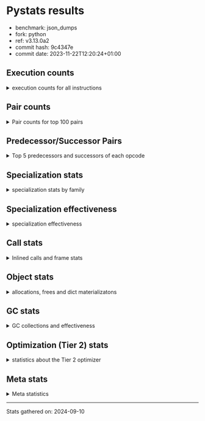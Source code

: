 
# Pystats results

- benchmark: json_dumps
- fork: python
- ref: v3.13.0a2
- commit hash: 9c4347e
- commit date: 2023-11-22T12:20:24+01:00

## Execution counts

<details>
<summary> execution counts for all instructions </summary>

|Name | Count | Self | Cumulative | Miss ratio | 
|---|---:|---:|---:|---:|
| LOAD_FAST | 148,525,440 | 22.8% | 22.8% |  |
| TO_BOOL_BOOL | 51,212,600 | 7.9% | 30.7% |  |
| LOAD_ATTR_INSTANCE_VALUE | 40,970,080 | 6.3% | 37.0% |  |
| POP_JUMP_IF_FALSE | 35,849,040 | 5.5% | 42.5% |  |
| LOAD_GLOBAL_MODULE | 35,848,940 | 5.5% | 48.0% |  |
| STORE_FAST | 30,729,360 | 4.7% | 52.8% |  |
| LOAD_GLOBAL_BUILTIN | 30,727,620 | 4.7% | 57.5% |  |
| LOAD_CONST | 25,606,480 | 3.9% | 61.4% |  |
| POP_JUMP_IF_NOT_NONE | 25,606,400 | 3.9% | 65.3% |  |
| POP_JUMP_IF_TRUE | 20,485,120 | 3.1% | 68.5% |  |
| CALL | 15,370,040 | 2.4% | 70.9% |  |
| RESUME_CHECK | 15,365,100 | 2.4% | 73.2% |  |
| RETURN_VALUE | 15,363,920 | 2.4% | 75.6% |  |
| JUMP_FORWARD | 15,363,840 | 2.4% | 77.9% |  |
| LOAD_ATTR | 10,246,080 | 1.6% | 79.5% |  |
| PUSH_NULL | 10,244,160 | 1.6% | 81.1% |  |
| BUILD_TUPLE | 10,242,560 | 1.6% | 82.7% |  |
| LOAD_FAST_LOAD_FAST | 10,242,560 | 1.6% | 84.2% |  |
| CALL_ISINSTANCE | 10,242,520 | 1.6% | 85.8% |  |
| LOAD_ATTR_METHOD_WITH_VALUES | 10,242,520 | 1.6% | 87.4% |  |
| LOAD_ATTR_NONDESCRIPTOR_WITH_VALUES | 10,242,520 | 1.6% | 89.0% |  |
| FOR_ITER_RANGE | 5,127,720 | 0.8% | 89.8% |  |
| JUMP_BACKWARD | 5,127,680 | 0.8% | 90.5% |  |
| TO_BOOL | 5,123,120 | 0.8% | 91.3% |  |
| POP_TOP | 5,122,640 | 0.8% | 92.1% |  |
| LOAD_ATTR_MODULE | 5,121,380 | 0.8% | 92.9% |  |
| MAKE_FUNCTION | 5,121,280 | 0.8% | 93.7% |  |
| UNARY_NEGATIVE | 5,121,280 | 0.8% | 94.5% |  |
| BUILD_MAP | 5,121,280 | 0.8% | 95.3% |  |
| CALL_KW | 5,121,280 | 0.8% | 96.1% |  |
| POP_JUMP_IF_NONE | 5,121,280 | 0.8% | 96.8% |  |
| SET_FUNCTION_ATTRIBUTE | 5,121,280 | 0.8% | 97.6% |  |
| CALL_METHOD_DESCRIPTOR_O | 5,121,260 | 0.8% | 98.4% |  |
| CALL_PY_EXACT_ARGS | 5,121,260 | 0.8% | 99.2% |  |
| LOAD_ATTR_METHOD_NO_DICT | 5,121,260 | 0.8% | 100.0% |  |
| GET_ITER | 6,480 | 0.0% | 100.0% |  |
| FOR_ITER_LIST | 6,380 | 0.0% | 100.0% |  |
| STORE_FAST_STORE_FAST | 5,120 | 0.0% | 100.0% |  |
| UNPACK_SEQUENCE_TWO_TUPLE | 5,100 | 0.0% | 100.0% |  |
| INTERPRETER_EXIT | 1,280 | 0.0% | 100.0% |  |
| RETURN_CONST | 1,280 | 0.0% | 100.0% |  |
| LOAD_GLOBAL | 640 | 0.0% | 100.0% |  |
| LOAD_DEREF | 160 | 0.0% | 100.0% |  |
| FOR_ITER | 120 | 0.0% | 100.0% |  |
| RESUME | 100 | 0.0% | 100.0% |  |
| NOP | 80 | 0.0% | 100.0% |  |
| CALL_FUNCTION_EX | 80 | 0.0% | 100.0% |  |
| COPY_FREE_VARS | 80 | 0.0% | 100.0% |  |
| BINARY_OP_SUBTRACT_FLOAT | 60 | 0.0% | 100.0% |  |
| CALL_BUILTIN_CLASS | 60 | 0.0% | 100.0% |  |
| COMPARE_OP_INT | 60 | 0.0% | 100.0% |  |
| BINARY_OP | 40 | 0.0% | 100.0% |  |
| COMPARE_OP | 40 | 0.0% | 100.0% |  |
| UNPACK_SEQUENCE | 40 | 0.0% | 100.0% |  |


</details>

## Pair counts

<details>
<summary> Pair counts for top 100 pairs </summary>

|Pair | Count | Self | Cumulative | 
|---|---:|---:|---:|
| TO_BOOL_BOOL POP_JUMP_IF_FALSE | 35,848,820 | 5.5% | 5.5% |
| LOAD_FAST LOAD_ATTR_INSTANCE_VALUE | 35,848,680 | 5.5% | 11.0% |
| LOAD_FAST TO_BOOL_BOOL | 30,727,440 | 4.7% | 15.7% |
| LOAD_FAST POP_JUMP_IF_NOT_NONE | 20,485,120 | 3.1% | 18.9% |
| POP_JUMP_IF_FALSE LOAD_FAST | 20,485,120 | 3.1% | 22.0% |
| POP_JUMP_IF_NOT_NONE LOAD_FAST | 20,485,120 | 3.1% | 25.2% |
| JUMP_FORWARD LOAD_FAST | 15,363,840 | 2.4% | 27.6% |
| STORE_FAST JUMP_FORWARD | 15,363,840 | 2.4% | 29.9% |
| LOAD_ATTR_INSTANCE_VALUE LOAD_FAST | 15,363,780 | 2.4% | 32.3% |
| TO_BOOL_BOOL POP_JUMP_IF_TRUE | 15,363,780 | 2.4% | 34.6% |
| RESUME_CHECK LOAD_FAST | 10,243,780 | 1.6% | 36.2% |
| PUSH_NULL LOAD_FAST | 10,242,640 | 1.6% | 37.8% |
| LOAD_FAST LOAD_CONST | 10,242,640 | 1.6% | 39.4% |
| LOAD_GLOBAL_BUILTIN LOAD_FAST | 10,242,580 | 1.6% | 40.9% |
| POP_JUMP_IF_TRUE LOAD_FAST | 10,242,560 | 1.6% | 42.5% |
| LOAD_ATTR_METHOD_WITH_VALUES LOAD_FAST | 10,242,520 | 1.6% | 44.1% |
| LOAD_ATTR_NONDESCRIPTOR_WITH_VALUES LOAD_FAST | 10,242,520 | 1.6% | 45.7% |
| LOAD_FAST LOAD_ATTR_NONDESCRIPTOR_WITH_VALUES | 10,242,480 | 1.6% | 47.2% |
| LOAD_FAST LOAD_GLOBAL_BUILTIN | 10,242,480 | 1.6% | 48.8% |
| POP_JUMP_IF_FALSE LOAD_GLOBAL_MODULE | 10,242,480 | 1.6% | 50.4% |
| CALL_ISINSTANCE TO_BOOL_BOOL | 10,242,480 | 1.6% | 52.0% |
| LOAD_ATTR_INSTANCE_VALUE TO_BOOL_BOOL | 10,242,480 | 1.6% | 53.5% |
| STORE_FAST LOAD_FAST | 5,122,880 | 0.8% | 54.3% |
| LOAD_FAST PUSH_NULL | 5,122,720 | 0.8% | 55.1% |
| POP_TOP JUMP_BACKWARD | 5,122,560 | 0.8% | 55.9% |
| JUMP_BACKWARD FOR_ITER_RANGE | 5,122,520 | 0.8% | 56.7% |
| FOR_ITER_RANGE STORE_FAST | 5,122,520 | 0.8% | 57.5% |
| LOAD_FAST TO_BOOL | 5,121,520 | 0.8% | 58.3% |
| LOAD_FAST CALL | 5,121,400 | 0.8% | 59.1% |
| CALL STORE_FAST | 5,121,380 | 0.8% | 59.8% |
| TO_BOOL POP_JUMP_IF_TRUE | 5,121,340 | 0.8% | 60.6% |
| LOAD_FAST_LOAD_FAST LOAD_ATTR | 5,121,320 | 0.8% | 61.4% |
| LOAD_ATTR_MODULE PUSH_NULL | 5,121,320 | 0.8% | 62.2% |
| LOAD_GLOBAL_MODULE LOAD_ATTR_MODULE | 5,121,320 | 0.8% | 63.0% |
| CALL RETURN_VALUE | 5,121,300 | 0.8% | 63.8% |
| MAKE_FUNCTION SET_FUNCTION_ATTRIBUTE | 5,121,280 | 0.8% | 64.6% |
| RETURN_VALUE POP_TOP | 5,121,280 | 0.8% | 65.3% |
| RETURN_VALUE RETURN_VALUE | 5,121,280 | 0.8% | 66.1% |
| RETURN_VALUE STORE_FAST | 5,121,280 | 0.8% | 66.9% |
| UNARY_NEGATIVE BUILD_TUPLE | 5,121,280 | 0.8% | 67.7% |
| BUILD_MAP STORE_FAST | 5,121,280 | 0.8% | 68.5% |
| BUILD_TUPLE LOAD_CONST | 5,121,280 | 0.8% | 69.3% |
| LOAD_ATTR LOAD_FAST_LOAD_FAST | 5,121,280 | 0.8% | 70.1% |
| LOAD_CONST MAKE_FUNCTION | 5,121,280 | 0.8% | 70.9% |
| LOAD_CONST CALL | 5,121,280 | 0.8% | 71.6% |
| LOAD_CONST CALL_KW | 5,121,280 | 0.8% | 72.4% |
| LOAD_CONST LOAD_CONST | 5,121,280 | 0.8% | 73.2% |
| POP_JUMP_IF_FALSE BUILD_MAP | 5,121,280 | 0.8% | 74.0% |
| POP_JUMP_IF_NONE LOAD_FAST | 5,121,280 | 0.8% | 74.8% |
| POP_JUMP_IF_TRUE LOAD_CONST | 5,121,280 | 0.8% | 75.6% |
| SET_FUNCTION_ATTRIBUTE STORE_FAST | 5,121,280 | 0.8% | 76.4% |
| CALL RESUME_CHECK | 5,121,260 | 0.8% | 77.2% |
| CALL_KW RESUME_CHECK | 5,121,260 | 0.8% | 77.9% |
| CALL_METHOD_DESCRIPTOR_O RETURN_VALUE | 5,121,260 | 0.8% | 78.7% |
| CALL_PY_EXACT_ARGS RESUME_CHECK | 5,121,260 | 0.8% | 79.5% |
| LOAD_ATTR_INSTANCE_VALUE CALL | 5,121,260 | 0.8% | 80.3% |
| LOAD_ATTR_INSTANCE_VALUE POP_JUMP_IF_NOT_NONE | 5,121,260 | 0.8% | 81.1% |
| LOAD_ATTR_METHOD_NO_DICT LOAD_FAST | 5,121,260 | 0.8% | 81.9% |
| LOAD_GLOBAL_BUILTIN BUILD_TUPLE | 5,121,260 | 0.8% | 82.7% |
| LOAD_GLOBAL_BUILTIN LOAD_ATTR | 5,121,260 | 0.8% | 83.5% |
| LOAD_GLOBAL_MODULE UNARY_NEGATIVE | 5,121,260 | 0.8% | 84.2% |
| LOAD_GLOBAL_MODULE LOAD_FAST_LOAD_FAST | 5,121,260 | 0.8% | 85.0% |
| LOAD_GLOBAL_MODULE POP_JUMP_IF_NONE | 5,121,260 | 0.8% | 85.8% |
| LOAD_GLOBAL_MODULE STORE_FAST | 5,121,260 | 0.8% | 86.6% |
| BUILD_TUPLE CALL_ISINSTANCE | 5,121,240 | 0.8% | 87.4% |
| LOAD_ATTR LOAD_GLOBAL_MODULE | 5,121,240 | 0.8% | 88.2% |
| LOAD_CONST LOAD_ATTR_METHOD_NO_DICT | 5,121,240 | 0.8% | 89.0% |
| LOAD_FAST CALL_METHOD_DESCRIPTOR_O | 5,121,240 | 0.8% | 89.8% |
| LOAD_FAST CALL_PY_EXACT_ARGS | 5,121,240 | 0.8% | 90.5% |
| LOAD_FAST LOAD_ATTR_METHOD_WITH_VALUES | 5,121,240 | 0.8% | 91.3% |
| LOAD_FAST_LOAD_FAST LOAD_ATTR_INSTANCE_VALUE | 5,121,240 | 0.8% | 92.1% |
| POP_JUMP_IF_NOT_NONE LOAD_GLOBAL_MODULE | 5,121,240 | 0.8% | 92.9% |
| POP_JUMP_IF_TRUE LOAD_GLOBAL_MODULE | 5,121,240 | 0.8% | 93.7% |
| STORE_FAST LOAD_GLOBAL_BUILTIN | 5,121,240 | 0.8% | 94.5% |
| STORE_FAST LOAD_GLOBAL_MODULE | 5,121,240 | 0.8% | 95.3% |
| LOAD_ATTR_INSTANCE_VALUE LOAD_GLOBAL_BUILTIN | 5,121,240 | 0.8% | 96.1% |
| LOAD_GLOBAL_BUILTIN CALL_ISINSTANCE | 5,121,240 | 0.8% | 96.8% |
| LOAD_GLOBAL_BUILTIN LOAD_GLOBAL_BUILTIN | 5,121,240 | 0.8% | 97.6% |
| LOAD_GLOBAL_MODULE LOAD_ATTR_METHOD_WITH_VALUES | 5,121,240 | 0.8% | 98.4% |
| LOAD_GLOBAL_MODULE LOAD_GLOBAL_MODULE | 5,121,240 | 0.8% | 99.2% |
| RESUME_CHECK LOAD_GLOBAL_BUILTIN | 5,121,240 | 0.8% | 100.0% |
| LOAD_FAST GET_ITER | 6,480 | 0.0% | 100.0% |
| GET_ITER FOR_ITER_RANGE | 5,160 | 0.0% | 100.0% |
| STORE_FAST_STORE_FAST LOAD_FAST | 5,120 | 0.0% | 100.0% |
| FOR_ITER_RANGE JUMP_BACKWARD | 5,120 | 0.0% | 100.0% |
| JUMP_BACKWARD FOR_ITER_LIST | 5,100 | 0.0% | 100.0% |
| UNPACK_SEQUENCE_TWO_TUPLE STORE_FAST_STORE_FAST | 5,100 | 0.0% | 100.0% |
| FOR_ITER_LIST UNPACK_SEQUENCE_TWO_TUPLE | 5,080 | 0.0% | 100.0% |
| CALL CALL | 4,480 | 0.0% | 100.0% |
| LOAD_ATTR LOAD_ATTR | 2,880 | 0.0% | 100.0% |
| PUSH_NULL CALL | 1,520 | 0.0% | 100.0% |
| TO_BOOL TO_BOOL | 1,440 | 0.0% | 100.0% |
| CALL POP_TOP | 1,360 | 0.0% | 100.0% |
| RETURN_CONST INTERPRETER_EXIT | 1,280 | 0.0% | 100.0% |
| FOR_ITER_LIST RETURN_CONST | 1,280 | 0.0% | 100.0% |
| CACHE RESUME_CHECK | 1,260 | 0.0% | 100.0% |
| GET_ITER FOR_ITER_LIST | 1,260 | 0.0% | 100.0% |
| LOAD_FAST LOAD_ATTR | 400 | 0.0% | 100.0% |
| TO_BOOL TO_BOOL_BOOL | 200 | 0.0% | 100.0% |
| LOAD_GLOBAL LOAD_GLOBAL_MODULE | 180 | 0.0% | 100.0% |


</details>

## Predecessor/Successor Pairs

<details>
<summary> Top 5 predecessors and successors of each opcode </summary>

### CACHE

<details>
<summary> Successors and predecessors for CACHE </summary>

|Successors | Count | Percentage | 
|---|---:|---:|
| RESUME_CHECK | 1,260 | 98.4% |
| RESUME | 20 | 1.6% |


</details>

### GET_ITER

<details>
<summary> Successors and predecessors for GET_ITER </summary>

|Predecessors | Count | Percentage | 
|---|---:|---:|
| LOAD_FAST | 6,480 | 100.0% |

|Successors | Count | Percentage | 
|---|---:|---:|
| FOR_ITER_RANGE | 5,160 | 79.6% |
| FOR_ITER_LIST | 1,260 | 19.4% |
| FOR_ITER | 60 | 0.9% |


</details>

### INTERPRETER_EXIT

<details>
<summary> Successors and predecessors for INTERPRETER_EXIT </summary>

|Predecessors | Count | Percentage | 
|---|---:|---:|
| RETURN_CONST | 1,280 | 100.0% |


</details>

### MAKE_FUNCTION

<details>
<summary> Successors and predecessors for MAKE_FUNCTION </summary>

|Predecessors | Count | Percentage | 
|---|---:|---:|
| LOAD_CONST | 5,121,280 | 100.0% |

|Successors | Count | Percentage | 
|---|---:|---:|
| SET_FUNCTION_ATTRIBUTE | 5,121,280 | 100.0% |


</details>

### NOP

<details>
<summary> Successors and predecessors for NOP </summary>

|Predecessors | Count | Percentage | 
|---|---:|---:|
| POP_TOP | 80 | 100.0% |

|Successors | Count | Percentage | 
|---|---:|---:|
| LOAD_DEREF | 80 | 100.0% |


</details>

### POP_TOP

<details>
<summary> Successors and predecessors for POP_TOP </summary>

|Predecessors | Count | Percentage | 
|---|---:|---:|
| RETURN_VALUE | 5,121,280 | 100.0% |
| CALL | 1,360 | 0.0% |

|Successors | Count | Percentage | 
|---|---:|---:|
| JUMP_BACKWARD | 5,122,560 | 100.0% |
| NOP | 80 | 0.0% |


</details>

### PUSH_NULL

<details>
<summary> Successors and predecessors for PUSH_NULL </summary>

|Predecessors | Count | Percentage | 
|---|---:|---:|
| LOAD_FAST | 5,122,720 | 50.0% |
| LOAD_ATTR_MODULE | 5,121,320 | 50.0% |
| LOAD_DEREF | 80 | 0.0% |
| LOAD_ATTR | 40 | 0.0% |

|Successors | Count | Percentage | 
|---|---:|---:|
| LOAD_FAST | 10,242,640 | 100.0% |
| CALL | 1,520 | 0.0% |


</details>

### RETURN_VALUE

<details>
<summary> Successors and predecessors for RETURN_VALUE </summary>

|Predecessors | Count | Percentage | 
|---|---:|---:|
| CALL | 5,121,300 | 33.3% |
| RETURN_VALUE | 5,121,280 | 33.3% |
| CALL_METHOD_DESCRIPTOR_O | 5,121,260 | 33.3% |
| LOAD_FAST | 80 | 0.0% |

|Successors | Count | Percentage | 
|---|---:|---:|
| POP_TOP | 5,121,280 | 33.3% |
| RETURN_VALUE | 5,121,280 | 33.3% |
| STORE_FAST | 5,121,280 | 33.3% |
| LOAD_GLOBAL | 40 | 0.0% |
| LOAD_GLOBAL_MODULE | 40 | 0.0% |


</details>

### TO_BOOL

<details>
<summary> Successors and predecessors for TO_BOOL </summary>

|Predecessors | Count | Percentage | 
|---|---:|---:|
| LOAD_FAST | 5,121,520 | 100.0% |
| TO_BOOL | 1,440 | 0.0% |
| CALL | 40 | 0.0% |
| LOAD_ATTR | 40 | 0.0% |
| CALL_ISINSTANCE | 40 | 0.0% |

|Successors | Count | Percentage | 
|---|---:|---:|
| POP_JUMP_IF_TRUE | 5,121,340 | 100.0% |
| TO_BOOL | 1,440 | 0.0% |
| TO_BOOL_BOOL | 200 | 0.0% |
| POP_JUMP_IF_FALSE | 140 | 0.0% |


</details>

### UNARY_NEGATIVE

<details>
<summary> Successors and predecessors for UNARY_NEGATIVE </summary>

|Predecessors | Count | Percentage | 
|---|---:|---:|
| LOAD_GLOBAL_MODULE | 5,121,260 | 100.0% |
| LOAD_GLOBAL | 20 | 0.0% |

|Successors | Count | Percentage | 
|---|---:|---:|
| BUILD_TUPLE | 5,121,280 | 100.0% |


</details>

### BINARY_OP

<details>
<summary> Successors and predecessors for BINARY_OP </summary>

|Predecessors | Count | Percentage | 
|---|---:|---:|
| LOAD_FAST | 40 | 100.0% |

|Successors | Count | Percentage | 
|---|---:|---:|
| STORE_FAST | 20 | 50.0% |
| BINARY_OP_SUBTRACT_FLOAT | 20 | 50.0% |


</details>

### BUILD_MAP

<details>
<summary> Successors and predecessors for BUILD_MAP </summary>

|Predecessors | Count | Percentage | 
|---|---:|---:|
| POP_JUMP_IF_FALSE | 5,121,280 | 100.0% |

|Successors | Count | Percentage | 
|---|---:|---:|
| STORE_FAST | 5,121,280 | 100.0% |


</details>

### BUILD_TUPLE

<details>
<summary> Successors and predecessors for BUILD_TUPLE </summary>

|Predecessors | Count | Percentage | 
|---|---:|---:|
| UNARY_NEGATIVE | 5,121,280 | 50.0% |
| LOAD_GLOBAL_BUILTIN | 5,121,260 | 50.0% |
| LOAD_GLOBAL | 20 | 0.0% |

|Successors | Count | Percentage | 
|---|---:|---:|
| LOAD_CONST | 5,121,280 | 50.0% |
| CALL_ISINSTANCE | 5,121,240 | 50.0% |
| CALL | 40 | 0.0% |


</details>

### CALL

<details>
<summary> Successors and predecessors for CALL </summary>

|Predecessors | Count | Percentage | 
|---|---:|---:|
| LOAD_FAST | 5,121,400 | 33.3% |
| LOAD_CONST | 5,121,280 | 33.3% |
| LOAD_ATTR_INSTANCE_VALUE | 5,121,260 | 33.3% |
| CALL | 4,480 | 0.0% |
| PUSH_NULL | 1,520 | 0.0% |

|Successors | Count | Percentage | 
|---|---:|---:|
| STORE_FAST | 5,121,380 | 33.3% |
| RETURN_VALUE | 5,121,300 | 33.3% |
| RESUME_CHECK | 5,121,260 | 33.3% |
| CALL | 4,480 | 0.0% |
| POP_TOP | 1,360 | 0.0% |


</details>

### CALL_FUNCTION_EX

<details>
<summary> Successors and predecessors for CALL_FUNCTION_EX </summary>

|Predecessors | Count | Percentage | 
|---|---:|---:|
| LOAD_FAST | 80 | 100.0% |

|Successors | Count | Percentage | 
|---|---:|---:|
| COPY_FREE_VARS | 80 | 100.0% |


</details>

### CALL_KW

<details>
<summary> Successors and predecessors for CALL_KW </summary>

|Predecessors | Count | Percentage | 
|---|---:|---:|
| LOAD_CONST | 5,121,280 | 100.0% |

|Successors | Count | Percentage | 
|---|---:|---:|
| RESUME_CHECK | 5,121,260 | 100.0% |
| RESUME | 20 | 0.0% |


</details>

### COMPARE_OP

<details>
<summary> Successors and predecessors for COMPARE_OP </summary>

|Predecessors | Count | Percentage | 
|---|---:|---:|
| LOAD_CONST | 40 | 100.0% |

|Successors | Count | Percentage | 
|---|---:|---:|
| POP_JUMP_IF_FALSE | 20 | 50.0% |
| COMPARE_OP_INT | 20 | 50.0% |


</details>

### COPY_FREE_VARS

<details>
<summary> Successors and predecessors for COPY_FREE_VARS </summary>

|Predecessors | Count | Percentage | 
|---|---:|---:|
| CALL_FUNCTION_EX | 80 | 100.0% |

|Successors | Count | Percentage | 
|---|---:|---:|
| RESUME_CHECK | 60 | 75.0% |
| RESUME | 20 | 25.0% |


</details>

### FOR_ITER

<details>
<summary> Successors and predecessors for FOR_ITER </summary>

|Predecessors | Count | Percentage | 
|---|---:|---:|
| GET_ITER | 60 | 50.0% |
| JUMP_BACKWARD | 60 | 50.0% |

|Successors | Count | Percentage | 
|---|---:|---:|
| STORE_FAST | 40 | 33.3% |
| FOR_ITER_RANGE | 40 | 33.3% |
| UNPACK_SEQUENCE | 20 | 16.7% |
| FOR_ITER_LIST | 20 | 16.7% |


</details>

### JUMP_BACKWARD

<details>
<summary> Successors and predecessors for JUMP_BACKWARD </summary>

|Predecessors | Count | Percentage | 
|---|---:|---:|
| POP_TOP | 5,122,560 | 99.9% |
| FOR_ITER_RANGE | 5,120 | 0.1% |

|Successors | Count | Percentage | 
|---|---:|---:|
| FOR_ITER_RANGE | 5,122,520 | 99.9% |
| FOR_ITER_LIST | 5,100 | 0.1% |
| FOR_ITER | 60 | 0.0% |


</details>

### JUMP_FORWARD

<details>
<summary> Successors and predecessors for JUMP_FORWARD </summary>

|Predecessors | Count | Percentage | 
|---|---:|---:|
| STORE_FAST | 15,363,840 | 100.0% |

|Successors | Count | Percentage | 
|---|---:|---:|
| LOAD_FAST | 15,363,840 | 100.0% |


</details>

### LOAD_ATTR

<details>
<summary> Successors and predecessors for LOAD_ATTR </summary>

|Predecessors | Count | Percentage | 
|---|---:|---:|
| LOAD_FAST_LOAD_FAST | 5,121,320 | 50.0% |
| LOAD_GLOBAL_BUILTIN | 5,121,260 | 50.0% |
| LOAD_ATTR | 2,880 | 0.0% |
| LOAD_FAST | 400 | 0.0% |
| LOAD_GLOBAL | 100 | 0.0% |

|Successors | Count | Percentage | 
|---|---:|---:|
| LOAD_FAST_LOAD_FAST | 5,121,280 | 50.0% |
| LOAD_GLOBAL_MODULE | 5,121,240 | 50.0% |
| LOAD_ATTR | 2,880 | 0.0% |
| LOAD_FAST | 160 | 0.0% |
| LOAD_ATTR_INSTANCE_VALUE | 160 | 0.0% |


</details>

### LOAD_CONST

<details>
<summary> Successors and predecessors for LOAD_CONST </summary>

|Predecessors | Count | Percentage | 
|---|---:|---:|
| LOAD_FAST | 10,242,640 | 40.0% |
| BUILD_TUPLE | 5,121,280 | 20.0% |
| LOAD_CONST | 5,121,280 | 20.0% |
| POP_JUMP_IF_TRUE | 5,121,280 | 20.0% |

|Successors | Count | Percentage | 
|---|---:|---:|
| MAKE_FUNCTION | 5,121,280 | 20.0% |
| CALL | 5,121,280 | 20.0% |
| CALL_KW | 5,121,280 | 20.0% |
| LOAD_CONST | 5,121,280 | 20.0% |
| LOAD_ATTR_METHOD_NO_DICT | 5,121,240 | 20.0% |


</details>

### LOAD_DEREF

<details>
<summary> Successors and predecessors for LOAD_DEREF </summary>

|Predecessors | Count | Percentage | 
|---|---:|---:|
| NOP | 80 | 50.0% |
| STORE_FAST | 80 | 50.0% |

|Successors | Count | Percentage | 
|---|---:|---:|
| PUSH_NULL | 80 | 50.0% |
| STORE_FAST | 80 | 50.0% |


</details>

### LOAD_FAST

<details>
<summary> Successors and predecessors for LOAD_FAST </summary>

|Predecessors | Count | Percentage | 
|---|---:|---:|
| POP_JUMP_IF_FALSE | 20,485,120 | 13.8% |
| POP_JUMP_IF_NOT_NONE | 20,485,120 | 13.8% |
| JUMP_FORWARD | 15,363,840 | 10.3% |
| LOAD_ATTR_INSTANCE_VALUE | 15,363,780 | 10.3% |
| RESUME_CHECK | 10,243,780 | 6.9% |

|Successors | Count | Percentage | 
|---|---:|---:|
| LOAD_ATTR_INSTANCE_VALUE | 35,848,680 | 24.1% |
| TO_BOOL_BOOL | 30,727,440 | 20.7% |
| POP_JUMP_IF_NOT_NONE | 20,485,120 | 13.8% |
| LOAD_CONST | 10,242,640 | 6.9% |
| LOAD_ATTR_NONDESCRIPTOR_WITH_VALUES | 10,242,480 | 6.9% |


</details>

### LOAD_FAST_LOAD_FAST

<details>
<summary> Successors and predecessors for LOAD_FAST_LOAD_FAST </summary>

|Predecessors | Count | Percentage | 
|---|---:|---:|
| LOAD_ATTR | 5,121,280 | 50.0% |
| LOAD_GLOBAL_MODULE | 5,121,260 | 50.0% |
| LOAD_GLOBAL | 20 | 0.0% |

|Successors | Count | Percentage | 
|---|---:|---:|
| LOAD_ATTR | 5,121,320 | 50.0% |
| LOAD_ATTR_INSTANCE_VALUE | 5,121,240 | 50.0% |


</details>

### LOAD_GLOBAL

<details>
<summary> Successors and predecessors for LOAD_GLOBAL </summary>

|Predecessors | Count | Percentage | 
|---|---:|---:|
| POP_JUMP_IF_FALSE | 120 | 18.8% |
| LOAD_FAST | 80 | 12.5% |
| STORE_FAST | 80 | 12.5% |
| LOAD_ATTR | 60 | 9.4% |
| RETURN_VALUE | 40 | 6.2% |

|Successors | Count | Percentage | 
|---|---:|---:|
| LOAD_GLOBAL_MODULE | 180 | 28.1% |
| LOAD_GLOBAL_BUILTIN | 140 | 21.9% |
| LOAD_ATTR | 100 | 15.6% |
| LOAD_FAST | 60 | 9.4% |
| LOAD_GLOBAL | 40 | 6.2% |


</details>

### POP_JUMP_IF_FALSE

<details>
<summary> Successors and predecessors for POP_JUMP_IF_FALSE </summary>

|Predecessors | Count | Percentage | 
|---|---:|---:|
| TO_BOOL_BOOL | 35,848,820 | 100.0% |
| TO_BOOL | 140 | 0.0% |
| COMPARE_OP_INT | 60 | 0.0% |
| COMPARE_OP | 20 | 0.0% |

|Successors | Count | Percentage | 
|---|---:|---:|
| LOAD_FAST | 20,485,120 | 57.1% |
| LOAD_GLOBAL_MODULE | 10,242,480 | 28.6% |
| BUILD_MAP | 5,121,280 | 14.3% |
| LOAD_GLOBAL | 120 | 0.0% |
| LOAD_GLOBAL_BUILTIN | 40 | 0.0% |


</details>

### POP_JUMP_IF_NONE

<details>
<summary> Successors and predecessors for POP_JUMP_IF_NONE </summary>

|Predecessors | Count | Percentage | 
|---|---:|---:|
| LOAD_GLOBAL_MODULE | 5,121,260 | 100.0% |
| LOAD_GLOBAL | 20 | 0.0% |

|Successors | Count | Percentage | 
|---|---:|---:|
| LOAD_FAST | 5,121,280 | 100.0% |


</details>

### POP_JUMP_IF_NOT_NONE

<details>
<summary> Successors and predecessors for POP_JUMP_IF_NOT_NONE </summary>

|Predecessors | Count | Percentage | 
|---|---:|---:|
| LOAD_FAST | 20,485,120 | 80.0% |
| LOAD_ATTR_INSTANCE_VALUE | 5,121,260 | 20.0% |
| LOAD_ATTR | 20 | 0.0% |

|Successors | Count | Percentage | 
|---|---:|---:|
| LOAD_FAST | 20,485,120 | 80.0% |
| LOAD_GLOBAL_MODULE | 5,121,240 | 20.0% |
| LOAD_GLOBAL | 40 | 0.0% |


</details>

### POP_JUMP_IF_TRUE

<details>
<summary> Successors and predecessors for POP_JUMP_IF_TRUE </summary>

|Predecessors | Count | Percentage | 
|---|---:|---:|
| TO_BOOL_BOOL | 15,363,780 | 75.0% |
| TO_BOOL | 5,121,340 | 25.0% |

|Successors | Count | Percentage | 
|---|---:|---:|
| LOAD_FAST | 10,242,560 | 50.0% |
| LOAD_CONST | 5,121,280 | 25.0% |
| LOAD_GLOBAL_MODULE | 5,121,240 | 25.0% |
| LOAD_GLOBAL | 40 | 0.0% |


</details>

### RETURN_CONST

<details>
<summary> Successors and predecessors for RETURN_CONST </summary>

|Predecessors | Count | Percentage | 
|---|---:|---:|
| FOR_ITER_LIST | 1,280 | 100.0% |

|Successors | Count | Percentage | 
|---|---:|---:|
| INTERPRETER_EXIT | 1,280 | 100.0% |


</details>

### SET_FUNCTION_ATTRIBUTE

<details>
<summary> Successors and predecessors for SET_FUNCTION_ATTRIBUTE </summary>

|Predecessors | Count | Percentage | 
|---|---:|---:|
| MAKE_FUNCTION | 5,121,280 | 100.0% |

|Successors | Count | Percentage | 
|---|---:|---:|
| STORE_FAST | 5,121,280 | 100.0% |


</details>

### STORE_FAST

<details>
<summary> Successors and predecessors for STORE_FAST </summary>

|Predecessors | Count | Percentage | 
|---|---:|---:|
| FOR_ITER_RANGE | 5,122,520 | 16.7% |
| CALL | 5,121,380 | 16.7% |
| RETURN_VALUE | 5,121,280 | 16.7% |
| BUILD_MAP | 5,121,280 | 16.7% |
| SET_FUNCTION_ATTRIBUTE | 5,121,280 | 16.7% |

|Successors | Count | Percentage | 
|---|---:|---:|
| JUMP_FORWARD | 15,363,840 | 50.0% |
| LOAD_FAST | 5,122,880 | 16.7% |
| LOAD_GLOBAL_BUILTIN | 5,121,240 | 16.7% |
| LOAD_GLOBAL_MODULE | 5,121,240 | 16.7% |
| LOAD_DEREF | 80 | 0.0% |


</details>

### STORE_FAST_STORE_FAST

<details>
<summary> Successors and predecessors for STORE_FAST_STORE_FAST </summary>

|Predecessors | Count | Percentage | 
|---|---:|---:|
| UNPACK_SEQUENCE_TWO_TUPLE | 5,100 | 99.6% |
| UNPACK_SEQUENCE | 20 | 0.4% |

|Successors | Count | Percentage | 
|---|---:|---:|
| LOAD_FAST | 5,120 | 100.0% |


</details>

### UNPACK_SEQUENCE

<details>
<summary> Successors and predecessors for UNPACK_SEQUENCE </summary>

|Predecessors | Count | Percentage | 
|---|---:|---:|
| FOR_ITER | 20 | 50.0% |
| FOR_ITER_LIST | 20 | 50.0% |

|Successors | Count | Percentage | 
|---|---:|---:|
| STORE_FAST_STORE_FAST | 20 | 50.0% |
| UNPACK_SEQUENCE_TWO_TUPLE | 20 | 50.0% |


</details>

### RESUME

<details>
<summary> Successors and predecessors for RESUME </summary>

|Predecessors | Count | Percentage | 
|---|---:|---:|
| CALL | 40 | 40.0% |
| CACHE | 20 | 20.0% |
| CALL_KW | 20 | 20.0% |
| COPY_FREE_VARS | 20 | 20.0% |

|Successors | Count | Percentage | 
|---|---:|---:|
| LOAD_FAST | 60 | 60.0% |
| LOAD_GLOBAL | 40 | 40.0% |


</details>

### BINARY_OP_SUBTRACT_FLOAT

<details>
<summary> Successors and predecessors for BINARY_OP_SUBTRACT_FLOAT </summary>

|Predecessors | Count | Percentage | 
|---|---:|---:|
| LOAD_FAST | 40 | 66.7% |
| BINARY_OP | 20 | 33.3% |

|Successors | Count | Percentage | 
|---|---:|---:|
| STORE_FAST | 60 | 100.0% |


</details>

### CALL_BUILTIN_CLASS

<details>
<summary> Successors and predecessors for CALL_BUILTIN_CLASS </summary>

|Predecessors | Count | Percentage | 
|---|---:|---:|
| LOAD_FAST | 40 | 66.7% |
| CALL | 20 | 33.3% |

|Successors | Count | Percentage | 
|---|---:|---:|
| STORE_FAST | 60 | 100.0% |


</details>

### CALL_ISINSTANCE

<details>
<summary> Successors and predecessors for CALL_ISINSTANCE </summary>

|Predecessors | Count | Percentage | 
|---|---:|---:|
| BUILD_TUPLE | 5,121,240 | 50.0% |
| LOAD_GLOBAL_BUILTIN | 5,121,240 | 50.0% |
| CALL | 40 | 0.0% |

|Successors | Count | Percentage | 
|---|---:|---:|
| TO_BOOL_BOOL | 10,242,480 | 100.0% |
| TO_BOOL | 40 | 0.0% |


</details>

### CALL_METHOD_DESCRIPTOR_O

<details>
<summary> Successors and predecessors for CALL_METHOD_DESCRIPTOR_O </summary>

|Predecessors | Count | Percentage | 
|---|---:|---:|
| LOAD_FAST | 5,121,240 | 100.0% |
| CALL | 20 | 0.0% |

|Successors | Count | Percentage | 
|---|---:|---:|
| RETURN_VALUE | 5,121,260 | 100.0% |


</details>

### CALL_PY_EXACT_ARGS

<details>
<summary> Successors and predecessors for CALL_PY_EXACT_ARGS </summary>

|Predecessors | Count | Percentage | 
|---|---:|---:|
| LOAD_FAST | 5,121,240 | 100.0% |
| CALL | 20 | 0.0% |

|Successors | Count | Percentage | 
|---|---:|---:|
| RESUME_CHECK | 5,121,260 | 100.0% |


</details>

### COMPARE_OP_INT

<details>
<summary> Successors and predecessors for COMPARE_OP_INT </summary>

|Predecessors | Count | Percentage | 
|---|---:|---:|
| LOAD_CONST | 40 | 66.7% |
| COMPARE_OP | 20 | 33.3% |

|Successors | Count | Percentage | 
|---|---:|---:|
| POP_JUMP_IF_FALSE | 60 | 100.0% |


</details>

### FOR_ITER_LIST

<details>
<summary> Successors and predecessors for FOR_ITER_LIST </summary>

|Predecessors | Count | Percentage | 
|---|---:|---:|
| JUMP_BACKWARD | 5,100 | 79.9% |
| GET_ITER | 1,260 | 19.7% |
| FOR_ITER | 20 | 0.3% |

|Successors | Count | Percentage | 
|---|---:|---:|
| UNPACK_SEQUENCE_TWO_TUPLE | 5,080 | 79.6% |
| RETURN_CONST | 1,280 | 20.1% |
| UNPACK_SEQUENCE | 20 | 0.3% |


</details>

### FOR_ITER_RANGE

<details>
<summary> Successors and predecessors for FOR_ITER_RANGE </summary>

|Predecessors | Count | Percentage | 
|---|---:|---:|
| JUMP_BACKWARD | 5,122,520 | 99.9% |
| GET_ITER | 5,160 | 0.1% |
| FOR_ITER | 40 | 0.0% |

|Successors | Count | Percentage | 
|---|---:|---:|
| STORE_FAST | 5,122,520 | 99.9% |
| JUMP_BACKWARD | 5,120 | 0.1% |
| LOAD_FAST | 80 | 0.0% |


</details>

### LOAD_ATTR_INSTANCE_VALUE

<details>
<summary> Successors and predecessors for LOAD_ATTR_INSTANCE_VALUE </summary>

|Predecessors | Count | Percentage | 
|---|---:|---:|
| LOAD_FAST | 35,848,680 | 87.5% |
| LOAD_FAST_LOAD_FAST | 5,121,240 | 12.5% |
| LOAD_ATTR | 160 | 0.0% |

|Successors | Count | Percentage | 
|---|---:|---:|
| LOAD_FAST | 15,363,780 | 37.5% |
| TO_BOOL_BOOL | 10,242,480 | 25.0% |
| CALL | 5,121,260 | 12.5% |
| POP_JUMP_IF_NOT_NONE | 5,121,260 | 12.5% |
| LOAD_GLOBAL_BUILTIN | 5,121,240 | 12.5% |


</details>

### LOAD_ATTR_METHOD_NO_DICT

<details>
<summary> Successors and predecessors for LOAD_ATTR_METHOD_NO_DICT </summary>

|Predecessors | Count | Percentage | 
|---|---:|---:|
| LOAD_CONST | 5,121,240 | 100.0% |
| LOAD_ATTR | 20 | 0.0% |

|Successors | Count | Percentage | 
|---|---:|---:|
| LOAD_FAST | 5,121,260 | 100.0% |


</details>

### LOAD_ATTR_METHOD_WITH_VALUES

<details>
<summary> Successors and predecessors for LOAD_ATTR_METHOD_WITH_VALUES </summary>

|Predecessors | Count | Percentage | 
|---|---:|---:|
| LOAD_FAST | 5,121,240 | 50.0% |
| LOAD_GLOBAL_MODULE | 5,121,240 | 50.0% |
| LOAD_ATTR | 40 | 0.0% |

|Successors | Count | Percentage | 
|---|---:|---:|
| LOAD_FAST | 10,242,520 | 100.0% |


</details>

### LOAD_ATTR_MODULE

<details>
<summary> Successors and predecessors for LOAD_ATTR_MODULE </summary>

|Predecessors | Count | Percentage | 
|---|---:|---:|
| LOAD_GLOBAL_MODULE | 5,121,320 | 100.0% |
| LOAD_ATTR | 60 | 0.0% |

|Successors | Count | Percentage | 
|---|---:|---:|
| PUSH_NULL | 5,121,320 | 100.0% |
| STORE_FAST | 60 | 0.0% |


</details>

### LOAD_ATTR_NONDESCRIPTOR_WITH_VALUES

<details>
<summary> Successors and predecessors for LOAD_ATTR_NONDESCRIPTOR_WITH_VALUES </summary>

|Predecessors | Count | Percentage | 
|---|---:|---:|
| LOAD_FAST | 10,242,480 | 100.0% |
| LOAD_ATTR | 40 | 0.0% |

|Successors | Count | Percentage | 
|---|---:|---:|
| LOAD_FAST | 10,242,520 | 100.0% |


</details>

### LOAD_GLOBAL_BUILTIN

<details>
<summary> Successors and predecessors for LOAD_GLOBAL_BUILTIN </summary>

|Predecessors | Count | Percentage | 
|---|---:|---:|
| LOAD_FAST | 10,242,480 | 33.3% |
| STORE_FAST | 5,121,240 | 16.7% |
| LOAD_ATTR_INSTANCE_VALUE | 5,121,240 | 16.7% |
| LOAD_GLOBAL_BUILTIN | 5,121,240 | 16.7% |
| RESUME_CHECK | 5,121,240 | 16.7% |

|Successors | Count | Percentage | 
|---|---:|---:|
| LOAD_FAST | 10,242,580 | 33.3% |
| BUILD_TUPLE | 5,121,260 | 16.7% |
| LOAD_ATTR | 5,121,260 | 16.7% |
| CALL_ISINSTANCE | 5,121,240 | 16.7% |
| LOAD_GLOBAL_BUILTIN | 5,121,240 | 16.7% |


</details>

### LOAD_GLOBAL_MODULE

<details>
<summary> Successors and predecessors for LOAD_GLOBAL_MODULE </summary>

|Predecessors | Count | Percentage | 
|---|---:|---:|
| POP_JUMP_IF_FALSE | 10,242,480 | 28.6% |
| LOAD_ATTR | 5,121,240 | 14.3% |
| POP_JUMP_IF_NOT_NONE | 5,121,240 | 14.3% |
| POP_JUMP_IF_TRUE | 5,121,240 | 14.3% |
| STORE_FAST | 5,121,240 | 14.3% |

|Successors | Count | Percentage | 
|---|---:|---:|
| LOAD_ATTR_MODULE | 5,121,320 | 14.3% |
| UNARY_NEGATIVE | 5,121,260 | 14.3% |
| LOAD_FAST_LOAD_FAST | 5,121,260 | 14.3% |
| POP_JUMP_IF_NONE | 5,121,260 | 14.3% |
| STORE_FAST | 5,121,260 | 14.3% |


</details>

### RESUME_CHECK

<details>
<summary> Successors and predecessors for RESUME_CHECK </summary>

|Predecessors | Count | Percentage | 
|---|---:|---:|
| CALL | 5,121,260 | 33.3% |
| CALL_KW | 5,121,260 | 33.3% |
| CALL_PY_EXACT_ARGS | 5,121,260 | 33.3% |
| CACHE | 1,260 | 0.0% |
| COPY_FREE_VARS | 60 | 0.0% |

|Successors | Count | Percentage | 
|---|---:|---:|
| LOAD_FAST | 10,243,780 | 66.7% |
| LOAD_GLOBAL_BUILTIN | 5,121,240 | 33.3% |
| LOAD_GLOBAL | 40 | 0.0% |
| LOAD_GLOBAL_MODULE | 40 | 0.0% |


</details>

### TO_BOOL_BOOL

<details>
<summary> Successors and predecessors for TO_BOOL_BOOL </summary>

|Predecessors | Count | Percentage | 
|---|---:|---:|
| LOAD_FAST | 30,727,440 | 60.0% |
| CALL_ISINSTANCE | 10,242,480 | 20.0% |
| LOAD_ATTR_INSTANCE_VALUE | 10,242,480 | 20.0% |
| TO_BOOL | 200 | 0.0% |

|Successors | Count | Percentage | 
|---|---:|---:|
| POP_JUMP_IF_FALSE | 35,848,820 | 70.0% |
| POP_JUMP_IF_TRUE | 15,363,780 | 30.0% |


</details>

### UNPACK_SEQUENCE_TWO_TUPLE

<details>
<summary> Successors and predecessors for UNPACK_SEQUENCE_TWO_TUPLE </summary>

|Predecessors | Count | Percentage | 
|---|---:|---:|
| FOR_ITER_LIST | 5,080 | 99.6% |
| UNPACK_SEQUENCE | 20 | 0.4% |

|Successors | Count | Percentage | 
|---|---:|---:|
| STORE_FAST_STORE_FAST | 5,100 | 100.0% |


</details>


</details>

## Specialization stats

<details>
<summary> specialization stats by family </summary>

### BINARY_OP

<details>
<summary> specialization stats for BINARY_OP family </summary>

|Kind | Count | Ratio | 
|---|---:|---:|
|     deferred | 20 | 20.0% |
|          hit | 60 | 60.0% |

| | Count | Ratio | 
|---|---:|---:|
| Success | 20 | 100.0% |
| Failure | 0 | 0.0% |


</details>

### CALL

<details>
<summary> specialization stats for CALL family </summary>

|Kind | Count | Ratio | 
|---|---:|---:|
|     deferred | 15,365,460 | 42.9% |
|          hit | 20,485,100 | 57.1% |

| | Count | Ratio | 
|---|---:|---:|
| Success | 100 | 2.2% |
| Failure | 4,480 | 97.8% |

|Failure kind | Count | Ratio | 
|---|---:|---:|
| other | 1,540 | 34.4% |
| code complex parameters | 1,440 | 32.1% |
| class mutable | 1,440 | 32.1% |
| cfunc noargs | 60 | 1.3% |


</details>

### COMPARE_OP

<details>
<summary> specialization stats for COMPARE_OP family </summary>

|Kind | Count | Ratio | 
|---|---:|---:|
|     deferred | 20 | 20.0% |
|          hit | 60 | 60.0% |

| | Count | Ratio | 
|---|---:|---:|
| Success | 20 | 100.0% |
| Failure | 0 | 0.0% |


</details>

### FOR_ITER

<details>
<summary> specialization stats for FOR_ITER family </summary>

|Kind | Count | Ratio | 
|---|---:|---:|
|     deferred | 60 | 0.0% |
|          hit | 5,134,100 | 100.0% |

| | Count | Ratio | 
|---|---:|---:|
| Success | 60 | 100.0% |
| Failure | 0 | 0.0% |


</details>

### LOAD_ATTR

<details>
<summary> specialization stats for LOAD_ATTR family </summary>

|Kind | Count | Ratio | 
|---|---:|---:|
|     deferred | 10,242,880 | 12.5% |
|          hit | 71,697,760 | 87.5% |

| | Count | Ratio | 
|---|---:|---:|
| Success | 320 | 10.0% |
| Failure | 2,880 | 90.0% |

|Failure kind | Count | Ratio | 
|---|---:|---:|
| method | 1,440 | 50.0% |
| metaclass attribute | 1,440 | 50.0% |


</details>

### LOAD_GLOBAL

<details>
<summary> specialization stats for LOAD_GLOBAL family </summary>

|Kind | Count | Ratio | 
|---|---:|---:|
|     deferred | 320 | 0.0% |
|          hit | 66,576,560 | 100.0% |

| | Count | Ratio | 
|---|---:|---:|
| Success | 320 | 100.0% |
| Failure | 0 | 0.0% |


</details>

### POP_JUMP_IF_FALSE

<details>
<summary> specialization stats for POP_JUMP_IF_FALSE family </summary>


</details>

### POP_JUMP_IF_NONE

<details>
<summary> specialization stats for POP_JUMP_IF_NONE family </summary>


</details>

### POP_JUMP_IF_NOT_NONE

<details>
<summary> specialization stats for POP_JUMP_IF_NOT_NONE family </summary>


</details>

### POP_JUMP_IF_TRUE

<details>
<summary> specialization stats for POP_JUMP_IF_TRUE family </summary>


</details>

### TO_BOOL

<details>
<summary> specialization stats for TO_BOOL family </summary>

|Kind | Count | Ratio | 
|---|---:|---:|
|     deferred | 5,121,480 | 9.1% |
|          hit | 51,212,600 | 90.9% |

| | Count | Ratio | 
|---|---:|---:|
| Success | 200 | 12.2% |
| Failure | 1,440 | 87.8% |

|Failure kind | Count | Ratio | 
|---|---:|---:|
| dict | 1,440 | 100.0% |


</details>

### UNPACK_SEQUENCE

<details>
<summary> specialization stats for UNPACK_SEQUENCE family </summary>

|Kind | Count | Ratio | 
|---|---:|---:|
|     deferred | 20 | 0.4% |
|          hit | 5,100 | 99.2% |

| | Count | Ratio | 
|---|---:|---:|
| Success | 20 | 100.0% |
| Failure | 0 | 0.0% |


</details>


</details>

## Specialization effectiveness

<details>
<summary> specialization effectiveness </summary>

|Instructions | Count | Ratio | 
|---|---:|---:|
| Basic | 302,189,700 | 46.5% |
| Not specialized | 117,801,960 | 18.1% |
| Specialized hits | 230,476,440 | 35.4% |
| Specialized misses | 0 | 0.0% |

### Deferred by instruction

<details>
<summary> deferred by instruction </summary>

|Name | Count | Ratio | 
|---|---:|---:|
| CALL | 15,365,460 | 50.0% |
| LOAD_ATTR | 10,242,880 | 33.3% |
| TO_BOOL | 5,121,480 | 16.7% |
| LOAD_GLOBAL | 320 | 0.0% |
| FOR_ITER | 60 | 0.0% |
| BINARY_OP | 20 | 0.0% |
| COMPARE_OP | 20 | 0.0% |
| UNPACK_SEQUENCE | 20 | 0.0% |
| BINARY_SLICE | 0 | 0.0% |
| STORE_SLICE | 0 | 0.0% |


</details>

### Misses by instruction

<details>
<summary> misses by instruction </summary>


</details>


</details>

## Call stats

<details>
<summary> Inlined calls and frame stats </summary>

| | Count | Ratio | 
|---|---:|---:|
| Calls to PyEval_EvalDefault | 1,280 | 0.0% |
| Calls to Python functions inlined | 15,363,920 | 100.0% |
| Calls via PyEval_EvalFrame (total) | 1,280 | 0.0% |
| Calls via PyEval_EvalFrame (vector) | 1,280 | 0.0% |
| Calls via PyEval_EvalFrame (generator) | 0 | 0.0% |
| Calls via PyEval_EvalFrame (legacy) | 0 | 0.0% |
| Calls via PyEval_EvalFrame (function vectorcall) | 1,280 | 0.0% |
| Calls via PyEval_EvalFrame (build class) | 0 | 0.0% |
| Calls via PyEval_EvalFrame (slot) | 0 | 0.0% |
| Calls via PyEval_EvalFrame (function ex) | 80 | 0.0% |
| Calls via PyEval_EvalFrame (api) | 0 | 0.0% |
| Calls via PyEval_EvalFrame (method) | 0 | 0.0% |
| Frame objects created | 0 | 0.0% |
| Frames pushed | 5,121,260 | 33.3% |


</details>

## Object stats

<details>
<summary> allocations, frees and dict materializatons </summary>

| | Count | Ratio | 
|---|---:|---:|
| Allocations from freelist | 40,970,400 | 20.4% |
| Frees to freelist | 40,970,340 |  |
| Allocations | 159,668,680 | 79.6% |
| Allocations to 512 bytes | 159,668,680 | 79.6% |
| Allocations to 4 kbytes | 0 | 0.0% |
| Allocations over 4 kbytes | 0 | 0.0% |
| Frees | 159,668,687 |  |
| New values | 0 |  |
| Interpreter increfs | 220,242,900 | 53.4% |
| Interpreter decrefs | 260,233,160 | 43.0% |
| Increfs | 192,047,812 | 46.6% |
| Decrefs | 344,374,021 | 57.0% |
| Materialize dict (on request) | 0 |  |
| Materialize dict (new key) | 0 |  |
| Materialize dict (too big) | 0 |  |
| Materialize dict (str subclass) | 0 |  |
| Dematerialize dict | 0 |  |
| Method cache hits | 5,123,110 |  |
| Method cache misses | 190 |  |
| Method cache collisions | 175 |  |
| Method cache dunder hits | 20,486,534 |  |
| Method cache dunder misses | 26 |  |


</details>

## GC stats

<details>
<summary> GC collections and effectiveness </summary>

|Generation | Collections | Objects collected | Object visits | 
|---:|---:|---:|---:|
| 0 | 0 | 0 | 0 |
| 1 | 0 | 0 | 0 |
| 2 | 0 | 0 | 0 |


</details>

## Optimization (Tier 2) stats

<details>
<summary> statistics about the Tier 2 optimizer </summary>

| | Count | Ratio | 
|---|---:|---:|
| Optimization attempts | 0 |  |
| Traces created | 0 |  |
| Trace stack overflow | 0 |  |
| Trace stack underflow | 0 |  |
| Trace too long | 0 |  |
| Trace too short | 0 |  |
| Inner loop found | 0 |  |
| Recursive call | 0 |  |
| Traces executed | 0 |  |
| Uops executed | 0 |  |

### Trace length histogram

<details>
<summary> trace length histogram </summary>

|Range | Count | Ratio | 
|---|---:|---:|
| <= 1 | 0 |  |


</details>

### Optimized trace length histogram

<details>
<summary> optimized trace length histogram </summary>

|Range | Count | Ratio | 
|---|---:|---:|
| <= 1 | 0 |  |


</details>

### Trace run length histogram

<details>
<summary> trace run length histogram </summary>

|Range | Count | Ratio | 
|---|---:|---:|
| <= 1 | 0 |  |


</details>

### Uop execution stats

<details>
<summary> uop execution stats </summary>


</details>

### Unsupported opcodes

<details>
<summary> unsupported opcodes </summary>


</details>


</details>

## Meta stats

<details>
<summary> Meta statistics </summary>

| | Count | 
|---|---:|
| Number of data files | 20 |


</details>

---
Stats gathered on: 2024-09-10
